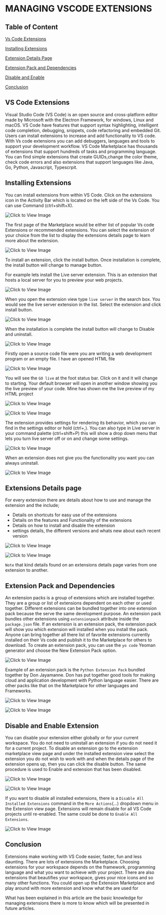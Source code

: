# MANAGING VSCODE EXTENSIONS

## **Table of Content**
[Vs Code Extensions](#vs-code-extensions)

[Installing Extensions ](#installing-extensions)

[Extension Details Page](#extensions-details-page)


[Extension Pack and Dependencies](#extension-pack-and-dependencies)

[Disable and Enable](#disable-and-enable-extension)

[Conclusion](#conclusion)

## **VS Code Extensions**
Visual Studio Code (VS Code) is an open source and cross-platform editor made by Microsoft with the Electron Framework, for windows, Linux and macOS. VS Code have features that support syntax highlighting, intelligent code completion, debugging, snippets, code refactoring and embedded Git. Users can install extensions to increase and add functionality to VS code. With Vs code extensions you can add debuggers, languages and tools to support your development workflow. VS Code Marketplace has thousands of extensions that support hundreds of tasks and programming language. You can find simple extensions that create GUIDs,change the color theme, check code errors and also extensions that support languages like Java, Go, Python, Javascript, Typescrpit.

## **Installing Extensions**
You can install extensions from within VS Code. Click on the extensions icon in the Activity Bar which is located on the left side of the Vs Code. You can use Command (ctrl+shift+X).

![Click to View Image](./images/Screenshot%20(3).png)

The first page of the Marketplace would be either list of popular Vs code Extensions or recommended  extensions. You can select the extension of your choice from the list to display the extensions details page to learn more about the extension.

![Click to View Image](./images/Screenshot%20(5).png)

To install an extension, click the install button. Once installation is complete, the install button will change to manage button.

For example lets install the Live server extension.  This is an extension that hosts a local server for you to preview your web projects.

![Click to View Image](./images/Screenshot%20(4).png)

When you open the extension view type `live server` in the search box. You would see the live server extension in the list. Select the extension and click install button. 

![Click to View Image](./images/Screenshot%20(5).png)

When the installation is complete the install button will change to Disable and uninstall.

![Click to View Image](./images/Screenshot%20(6).png)

Firstly open a source code file were you are writing a web development program or an empty file. I have an opened HTML file 

![Click to View Image](./images/Screenshot%20(10).png)

You will see the `GO live` at the foot status bar. Click on it and it will change to starting. Your default browser will open in another window showing you the live preview of your code. Mine has shown me the live preview of my HTML project

![Click to View Image](./images/Screenshot%20(13).png)

![Click to View Image](./images/Screenshot%20(14).png)

The extension provides settings for rendering its behavior, which you can find in the settings editor or hold (ctrl+,). You can also type in Live server in your command palette (ctrl+shift+P) this will show a drop down menu that lets you turn live server off or on and change some settings.

![Click to View Image](./images/Screenshot%20(8).png)

When an extension does not give you the functionality you want you can always uninstall.

![Click to View Image](./images/Screenshot%20(6).png)

## **Extensions Details page**
For every extension there are details about how to use and manage the extension and the include;
- Details on shortcuts for easy use of the extensions
- Details on the features and Functionality of the extensions
- Details on how to install and disable the extension 
- settings details, the different versions and whats new about each recent version 

![Click to View Image](./images/Screenshot%20(15).png)

![Click to View Image](./images/Screenshot%20(16).png)

`Note` that kind details found on an extensions details page varies from one extension to another.

## **Extension Pack and Dependencies**
An extension packs is a group of extensions which are installed together. They are a group or list of extensions dependent on each other or used together. Different extensions can be bundled together into one extension pack because the serve the same development purpose. An extension pack bundles other extensions using `extensionpack` attribute inside the `package.json` file. If an extension is an extension pack, the extension pack will show you which extension will installed when you install the pack. Anyone can bring together all there list of favorite extensions currently installed on their Vs code and publish it to the Marketplace for others to download. To create an extension pack, you can use the `yo code` Yeoman generator and choose the New Extension Pack option.

![Click to View Image](./images/Screenshot%20(22).png)

Example of an extension pack is the `Python Extension Pack` bundled together by Don Jayamanne. Don has put together good tools for making cloud and application development with Python language easier. There are other packs like that on the Marketplace for other languages and Frameworks.

![Click to View Image](./images/Screenshot%20(20).png)

![Click to View Image](./images/Screenshot%20(21).png)

## **Disable and Enable Extension**
You can disable your extension either globally or for your current workspace. You do not need to uninstall an extension if you do not need it for a current project. To disable an extension go to the extension marketplace view page and under the installed extension view select the extension you do not wish to work with and when the details page of the extension opens up, then you can click the disable button. The same procedure is used to Enable and extension that has been disabled. 

![Click to View Image](./images/Screenshot%20(23).png)

![Click to View Image](./images/Screenshot%20(25).png)

If you want to disable all installed extensions, there is a `Disable All Installed Extensions` command in the `More Actions`(...) dropdown menu in the Extension view page. Extensions will remain disable for all VS Code projects until re-enabled. The same could be done to `Enable All Extensions`.  

![Click to View Image](./images/Screenshot%20(24).png)


## **Conclusion**
Extensions make working with VS Code easier, faster, fun and less daunting. There are lots of extensions the Marketplace. Choosing extensions for your workspace depends on the framework, programming language and what you want to achieve with your project. There are also extensions that beautifies your workspace, gives your nice icons and so many other functions. You could open up the Extension Marketplace and play around with more extension and know what the are used for

What has been explained in this article are the basic knowledge for managing extensions there is more to know which will be presented in future articles.
